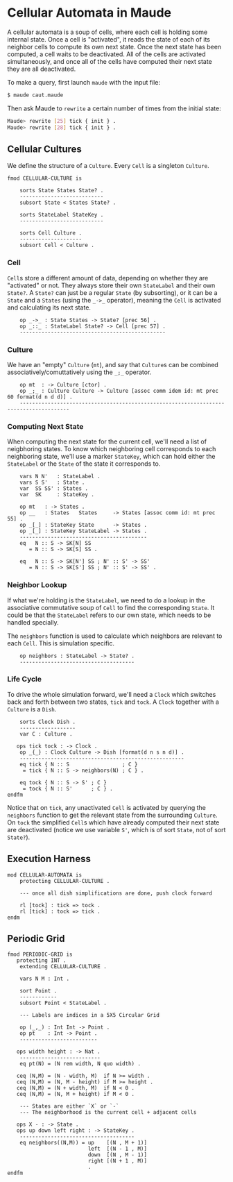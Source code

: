 Cellular Automata in Maude
==========================

A cellular automata is a soup of cells, where each cell is holding some internal state.
Once a cell is "activated", it reads the state of each of its neighbor cells to compute its own next state.
Once the next state has been computed, a cell waits to be deactivated.
All of the cells are activated simultaneously, and once all of the cells have computed their next state they are all deactivated.

To make a query, first launch `maude` with the input file:

```sh
$ maude caut.maude
```

Then ask Maude to `rewrite` a certain number of times from the initial state:

```sh
Maude> rewrite [25] tick { init } .
Maude> rewrite [28] tick { init } .
```


Cellular Cultures
-----------------

We define the structure of a `Culture`. Every `Cell` is a singleton `Culture`.

```maude
fmod CELLULAR-CULTURE is

    sorts State States State? .
    ---------------------------
    subsort State < States State? .

    sorts StateLabel StateKey .
    ---------------------------

    sorts Cell Culture .
    --------------------
    subsort Cell < Culture .
```

### Cell

`Cell`s store a different amount of data, depending on whether they are "activated" or not.
They always store their own `StateLabel` and their own `State?`.
A `State?` can just be a regular `State` (by subsorting), or it can be a `State` and a `States` (using the `_->_` operator), meaning the `Cell` is activated and calculating its next state.

```maude
    op _->_ : State States -> State? [prec 56] .
    op _::_ : StateLabel State? -> Cell [prec 57] .
    -----------------------------------------------
```

### Culture

We have an "empty" `Culture` (`mt`), and say that `Culture`s can be combined associatively/comuttatively using the `_;_` operator.

```maude
    op mt  : -> Culture [ctor] .
    op _;_ : Culture Culture -> Culture [assoc comm idem id: mt prec 60 format(d n d d)] .
    --------------------------------------------------------------------------------------
```

### Computing Next State

When computing the next state for the current cell, we'll need a list of neigbhoring states.
To know which neighboring cell corresponds to each neighboring state, we'll use a marker `StateKey`, which can hold either the `StateLabel` or the `State` of the state it corresponds to.

```maude
    vars N N'   : StateLabel .
    vars S S'   : State .
    var  SS SS' : States .
    var  SK     : StateKey .

    op mt   : -> States .
    op __   : States   States     -> States [assoc comm id: mt prec 55] .
    op _[_] : StateKey State      -> States .
    op _[_] : StateKey StateLabel -> States .
    -----------------------------------------
    eq   N :: S -> SK[N] SS
       = N :: S -> SK[S] SS .

    eq   N :: S -> SK[N'] SS ; N' :: S' -> SS'
       = N :: S -> SK[S'] SS ; N' :: S' -> SS' .
```

### Neighbor Lookup

If what we're holding is the `StateLabel`, we need to do a lookup in the associative commutative soup of `Cell` to find the corresponding `State`.
It could be that the `StateLabel` refers to our own state, which needs to be handled specially.

The `neighbors` function is used to calculate which neighbors are relevant to each `Cell`.
This is simulation specific.

```maude
    op neighbors : StateLabel -> State? .
    -------------------------------------
```

### Life Cycle

To drive the whole simulation forward, we'll need a `Clock` which switches back and forth between two states, `tick` and `tock`.
A `Clock` together with a `Culture` is a `Dish`.

```maude
    sorts Clock Dish .
    ------------------
    var C : Culture .

   ops tick tock : -> Clock .
    op _{_} : Clock Culture -> Dish [format(d n s n d)] .
    -----------------------------------------------------
    eq tick { N :: S                 ; C }
     = tick { N :: S -> neighbors(N) ; C } .

    eq tock { N :: S -> S' ; C }
     = tock { N :: S'      ; C } .
endfm
```

Notice that on `tick`, any unactivated `Cell` is activated by querying the `neighbors` function to get the relevant state from the surrounding `Culture`.
On `tock` the simplified `Cell`s which have already computed their next state are deactivated (notice we use variable `S'`, which is of sort `State`, not of sort `State?`).

Execution Harness
-----------------

```maude
mod CELLULAR-AUTOMATA is
    protecting CELLULAR-CULTURE .

    --- once all dish simplifications are done, push clock forward

    rl [tock] : tick => tock .
    rl [tick] : tock => tick .
endm
```

Periodic Grid
-------------

```maude
fmod PERIODIC-GRID is
   protecting INT .
    extending CELLULAR-CULTURE .

    vars N M : Int .

    sort Point .
    ------------
    subsort Point < StateLabel .

    --- Labels are indices in a 5X5 Circular Grid

    op (_,_) : Int Int -> Point .
    op pt    : Int -> Point .
    -------------------------

   ops width height : -> Nat .
    --------------------------
    eq pt(N) = (N rem width, N quo width) .

   ceq (N,M) = (N - width, M)  if N >= width .
   ceq (N,M) = (N, M - height) if M >= height .
   ceq (N,M) = (N + width, M)  if N < 0 .
   ceq (N,M) = (N, M + height) if M < 0 .

    --- States are either `X` or `-`
    --- The neighborhood is the current cell + adjacent cells

   ops X - : -> State .
   ops up down left right : -> StateKey .
    -------------------------------------
    eq neighbors((N,M)) = up    [(N , M + 1)]
                          left  [(N - 1 , M)]
                          down  [(N , M - 1)]
                          right [(N + 1 , M)]
                          .
endfm
```
